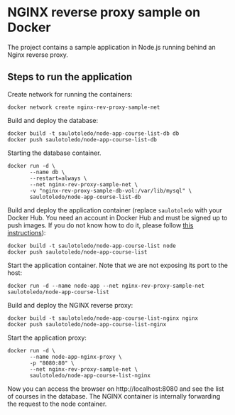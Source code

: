 # NGINX reverse proxy sample on Docker

The project contains a sample application in Node.js running behind an Nginx reverse proxy.

## Steps to run the application

Create network for running the containers:

```
docker network create nginx-rev-proxy-sample-net
```

Build and deploy the database:

```
docker build -t saulotoledo/node-app-course-list-db db
docker push saulotoledo/node-app-course-list-db
```

Starting the database container.

```
docker run -d \
       --name db \
       --restart=always \
       --net nginx-rev-proxy-sample-net \
       -v "nginx-rev-proxy-sample-db-vol:/var/lib/mysql" \
       saulotoledo/node-app-course-list-db
```

Build and deploy the application container (replace `saulotoledo` with your Docker Hub. You need an account in Docker Hub and must be signed up to push images. If you do not know how to do it, please follow [this instructions](https://docs.docker.com/docker-hub/)):

```
docker build -t saulotoledo/node-app-course-list node
docker push saulotoledo/node-app-course-list
```

Start the application container. Note that we are not exposing its port to the host:

```
docker run -d --name node-app --net nginx-rev-proxy-sample-net saulotoledo/node-app-course-list
```

Build and deploy the NGINX reverse proxy:

```
docker build -t saulotoledo/node-app-course-list-nginx nginx
docker push saulotoledo/node-app-course-list-nginx
```

Start the application proxy:

```
docker run -d \
       --name node-app-nginx-proxy \
       -p "8080:80" \
       --net nginx-rev-proxy-sample-net \
       saulotoledo/node-app-course-list-nginx
```

Now you can access the browser on http://localhost:8080 and see the list of courses in the database. The NGINX container is
internally forwarding the request to the node container.
